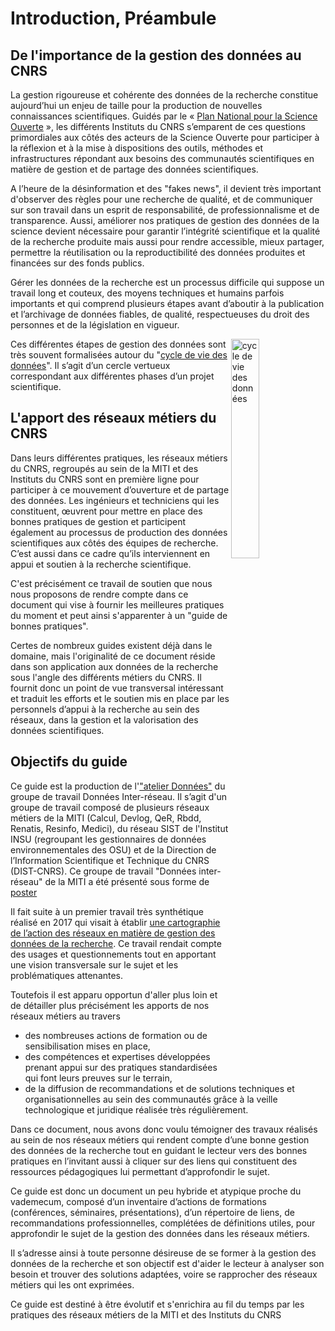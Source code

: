 # Introduction, Préambule

## De l'importance de la gestion des données au CNRS

La gestion rigoureuse et cohérente des données de la recherche constitue aujourd’hui un enjeu de taille pour la production de nouvelles connaissances scientifiques. Guidés par le « [Plan National pour la Science Ouverte](https://www.ouvrirlascience.fr/plan-national-pour-la-science-ouverte/) », les différents Instituts du CNRS s’emparent de ces questions primordiales aux côtés des acteurs de la Science Ouverte pour participer à la réflexion et à la mise à dispositions des outils, méthodes et infrastructures répondant aux besoins des communautés scientifiques en matière de gestion et de partage des données scientifiques. 

A l’heure de la désinformation et des "fakes news", il devient très important d'observer des règles pour une recherche de qualité, et de communiquer sur son travail dans un esprit de responsabilité, de professionnalisme et de transparence. Aussi, améliorer nos pratiques de gestion des données de la science devient nécessaire pour garantir l’intégrité scientifique et la qualité de la recherche produite mais aussi pour rendre accessible, mieux partager, permettre la réutilisation ou la reproductibilité des données produites et financées sur des fonds publics.

Gérer les données de la recherche est un processus difficile qui suppose un travail long et couteux, des moyens techniques et humains parfois importants et qui comprend plusieurs étapes avant d’aboutir à la publication et l’archivage de données fiables, de qualité, respectueuses du droit des personnes et de la législation en vigueur.

<img src="https://www.cnrs.fr/mi/IMG/png/donnees.png" width=30% height=30% align=right alt="cycle de vie des données">

Ces différentes étapes de gestion des données sont très souvent formalisées autour du "[cycle de vie des données](https://www.cnrs.fr/mi/IMG/png/donnees.png)". Il s’agit d’un cercle vertueux correspondant aux différentes phases d’un projet scientifique.



## L'apport des réseaux métiers du CNRS

Dans leurs différentes pratiques, les réseaux métiers du CNRS, regroupés au sein de la MITI et des Instituts du CNRS sont en première ligne pour participer à ce mouvement d’ouverture et de partage des données. Les ingénieurs et techniciens qui les constituent, œuvrent pour mettre en place des bonnes pratiques de gestion et participent également au processus de production des données scientifiques aux côtés des équipes de recherche. C’est aussi dans ce cadre qu’ils interviennent en appui et soutien à la recherche scientifique.

C'est précisément ce travail de soutien que nous nous proposons de rendre compte dans ce document qui vise à fournir les meilleures pratiques du moment et peut ainsi s'apparenter à un "guide de bonnes pratiques".

Certes de nombreux guides existent déjà dans le domaine, mais l'originalité de ce document réside dans son application aux données de la recherche sous l'angle des différents métiers du CNRS. Il fournit donc un point de vue transversal intéressant et traduit les efforts et le soutien mis en place par les personnels d’appui à la recherche au sein des réseaux, dans la gestion et la valorisation des données scientifiques.


## Objectifs du guide 

Ce guide est la production de l'["atelier Données"](https://mi-gt-donnees.pages.math.unistra.fr/site/index.html) du groupe de travail Données Inter-réseau. Il s’agit d'un groupe de travail composé de plusieurs réseaux métiers de la MITI (Calcul, Devlog, QeR, Rbdd, Renatis, Resinfo, Medici), du réseau SIST de l'Institut INSU (regroupant les gestionnaires de données environnementales des OSU) et de la Direction de l’Information Scientifique et Technique du CNRS (DIST-CNRS). Ce groupe de travail "Données inter-réseau" de la MITI a été présenté sous forme de [poster](https://sist19.sciencesconf.org/data/pages/diapo_GT_donnees_sist19_v2.pdf)

Il fait suite à un premier travail très synthétique réalisé en 2017 qui visait à établir [une cartographie de l’action des réseaux en matière de gestion des données de la recherche](https://mi-gt-donnees.pages.math.unistra.fr/site/download/GTInterreseaux-CartoSyntheseV6-optimise.pdf). Ce travail rendait compte des usages et questionnements tout en apportant une vision transversale sur le sujet et les problématiques attenantes. 

Toutefois il est apparu opportun d'aller plus loin et de détailler plus précisément les apports de nos réseaux métiers au travers 
* des nombreuses actions de formation ou de sensibilisation mises en place, 
* des compétences et expertises développées prenant appui sur des pratiques standardisées qui font leurs preuves sur le terrain,
* de la diffusion de recommandations et de solutions techniques et organisationnelles au sein des communautés grâce à la veille technologique et juridique réalisée très régulièrement.

Dans ce document, nous avons donc voulu témoigner des travaux réalisés au sein de nos réseaux métiers qui rendent compte d’une bonne gestion des données de la recherche tout en guidant le lecteur vers des bonnes pratiques en l’invitant aussi à cliquer sur des liens qui constituent des ressources pédagogiques lui permettant d’approfondir le sujet. 

Ce guide est donc un document un peu hybride et atypique proche du vademecum, composé d’un inventaire d’actions de formations (conférences, séminaires, présentations), d’un répertoire de liens, de recommandations professionnelles, complétées de définitions utiles, pour approfondir le sujet de la gestion des données dans les réseaux métiers.

Il s’adresse ainsi à toute personne désireuse de se former à la gestion des données de la recherche et son objectif est d'aider le lecteur à analyser son besoin et trouver des solutions adaptées, voire se rapprocher des réseaux métiers qui les ont exprimées.

Ce guide est destiné à être évolutif et s'enrichira au fil du temps par les pratiques des réseaux métiers de la MITI et des Instituts du CNRS
